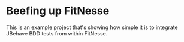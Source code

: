 # Beefing up FitNesse

This is an example project that's showing how simple it is to integrate
JBehave BDD tests from within FitNesse.
